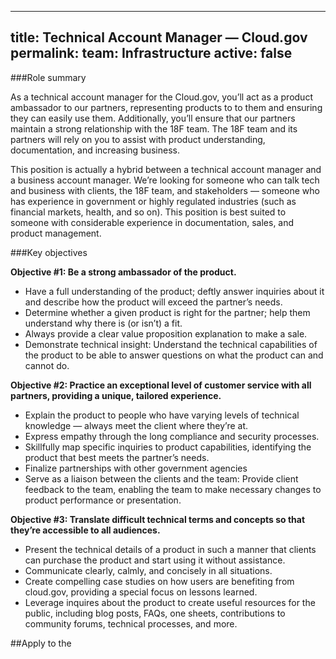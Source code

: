 
---
title: Technical Account Manager — Cloud.gov 
permalink:
team: Infrastructure
active: false
---

###Role summary

As a technical account manager for the Cloud.gov, you’ll act as a product ambassador to our partners, representing products to to them and ensuring they can easily use them. Additionally, you’ll ensure that our partners maintain a strong relationship with the 18F team. The 18F team and its partners will rely on you to assist with product understanding, documentation, and increasing business. 

This position is actually a hybrid between a technical account manager and a business account manager. We’re looking for someone who can talk tech and business with clients, the 18F team, and stakeholders — someone who has experience in government or highly regulated industries (such as financial markets, health, and so on). This position is best suited to someone with considerable experience in documentation, sales, and product management.


###Key objectives

**Objective \#1: Be a strong ambassador of the product.**
- Have a full understanding of the product; deftly answer inquiries about it and describe how the product will exceed the partner’s  needs.
- Determine whether a given product is right for the partner; help them understand why there is (or isn’t) a fit. 
- Always provide a clear value proposition explanation to make a sale. 
- Demonstrate technical insight: Understand the technical capabilities of the product to be able to answer questions on what the product can and cannot do. 



**Objective \#2: Practice an exceptional level of customer service with all partners, providing a unique, tailored experience.**
- Explain the product to people who have varying levels of technical knowledge — always meet the client where they’re at. 
- Express empathy through the long compliance and security processes.  
- Skillfully map specific inquiries to product capabilities, identifying the product that best meets the partner’s needs.
- Finalize partnerships with other government agencies
- Serve as a liaison between the clients and the team: Provide client feedback to the team, enabling the team to make necessary changes to product performance or presentation.



**Objective \#3: Translate difficult technical terms and concepts so that they’re accessible to all audiences.**
- Present the technical details of a product in such a manner that clients can purchase the product and start using it without assistance. 
- Communicate clearly, calmly, and concisely in all situations. 
- Create compelling case studies on how users are benefiting from cloud.gov, providing a special focus on lessons learned. 
- Leverage inquires about the product to create useful resources for the public, including blog posts, FAQs, one sheets, contributions to community forums, technical processes, and more.



##Apply to the
